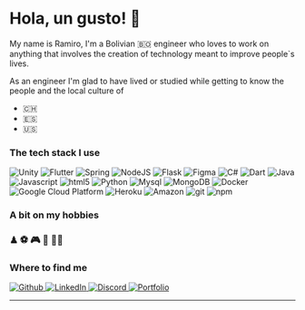<h1>Hola, un gusto! 👋</h1>

<p>My name is Ramiro, I'm a Bolivian 🇧🇴 engineer who loves to work on anything that involves the creation of technology meant to
improve people`s lives.</p>
<p>As an engineer I'm glad to have lived or studied while getting to know the people and the local culture of </p>
<ul>
  <li>🇨🇭</li>
  <li>🇪🇸</li>  
  <li>🇺🇸</li>
</ul>

<h3>The tech stack I use</h3>
<p>
  <img alt="Unity" src="https://img.shields.io/badge/Unity-100000?style=for-the-badge&logo=unity&logoColor=white" />
  <img alt="Flutter" src="https://img.shields.io/badge/-Flutter-7bb5f3?style=for-the-badge&logo=flutter&logoColor=white"/>
  <img alt="Spring" src="https://img.shields.io/badge/Spring-6DB33F?style=for-the-badge&logo=spring&logoColor=white" />
  <img alt="NodeJS" src="https://img.shields.io/badge/Node.js-43853D?style=for-the-badge&logo=node.js&logoColor=white" />
  <img alt="Flask" src="https://img.shields.io/badge/Flask-000000?style=for-the-badge&logo=flask&logoColor=white"/>
   <img alt="Figma" src="https://img.shields.io/badge/Figma-100000?style=for-the-badge&logo=dart&logoColor=white" />

  <img alt="C#" src="https://img.shields.io/badge/C%23-239120?style=for-the-badge&logo=c-sharp&logoColor=white" />
  <img alt="Dart" src="https://img.shields.io/badge/-Dart-02569B?style=for-the-badge&logo=dart&logoColor=white"/>
  <img alt="Java" src="https://img.shields.io/badge/Java-ED8B00?style=for-the-badge&logo=java&logoColor=white" />
  <img alt="Javascript" src="https://img.shields.io/badge/JavaScript-F7DF1E?style=for-the-badge&logo=javascript&logoColor=black" />
  <img alt="html5" src="https://img.shields.io/badge/-HTML5-E34F26?style=for-the-badge&logo=html5&logoColor=white" />
  <img alt="Python" src="https://img.shields.io/badge/-Python-45709e?style=for-the-badge&logo=python&logoColor=f8d45e"/> 

  <img alt="Mysql" src="https://img.shields.io/badge/MySQL-00000F?style=for-the-badge&logo=mysql&logoColor=white" />
  <img alt="MongoDB" src="https://img.shields.io/badge/MongoDB-4EA94B?style=for-the-badge&logo=mongodb&logoColor=white" />

  <img alt="Docker" src="https://img.shields.io/badge/-Docker-46a2f1?style=for-the-badge&logo=docker&logoColor=white" />
  <img alt="Google Cloud Platform" src="https://img.shields.io/badge/-Google_Cloud_Platform-1a73e8?style=for-the-badge&logo=google-cloud&logoColor=white" />
  <img alt="Heroku" src="https://img.shields.io/badge/-Heroku-430098?style=for-the-badge&logo=heroku&logoColor=white" />
  <img alt="Amazon" src="https://img.shields.io/badge/Amazon_AWS-232F3E?style=for-the-badge&logo=amazon-aws&logoColor=white" />

  <img alt="git" src="https://img.shields.io/badge/-Git-F05032?style=for-the-badge&logo=git&logoColor=white" />
  <img alt="npm" src="https://img.shields.io/badge/-NPM-CB3837?style=for-the-badge&logo=npm&logoColor=white" />

</p>

<h3>A bit on my hobbies</h3>
<h3>♟ ⚽ ️🎮 🛌 🧑‍💻</h3>

<h3>Where to find me</h3>
<p>
<a href="https://github.com/zphoenixz" target="_blank">
<img alt="Github" src="https://img.shields.io/badge/Zphoenixz-%2312100E.svg?&style=for-the-badge&logo=Github&logoColor=white" />
</a> 
<a href="https://www.linkedin.com/in/ramiro-valdez/" target="_blank">
<img alt="LinkedIn" src="https://img.shields.io/badge/Ramiro_Valdez-%230077B5.svg?&style=for-the-badge&logo=linkedin&logoColor=white" />
</a> 
<a href="https://discord.com/channels/@me" target="_blank">
<img alt="Discord" src="https://img.shields.io/badge/zphoenixz_4158-7289DA?style=for-the-badge&logo=discord&logoColor=white" />
</a> 

<a href="https://bit.ly/ramiro-portfolio" target="_blank">
<img alt="Portfolio" src="https://img.shields.io/badge/my_portfolio-%23EA6568.svg?&style=for-the-badge&logo=portfolio&logoColor=white" />
</a>
</p>


------------
